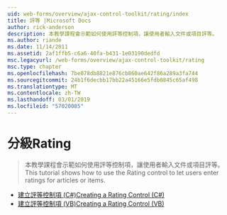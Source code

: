 ```yaml
---
uid: web-forms/overview/ajax-control-toolkit/rating/index
title: 評等 |Microsoft Docs
author: rick-anderson
description: 本教學課程會示範如何使用評等控制項，讓使用者輸入文件或項目評等。
ms.author: riande
ms.date: 11/14/2011
ms.assetid: 2af1ffb5-c6a6-40fa-b431-1e03190dedfd
msc.legacyurl: /web-forms/overview/ajax-control-toolkit/rating
msc.type: chapter
ms.openlocfilehash: 7be078db8821e876cb860ae642f86a289a3fa744
ms.sourcegitcommit: 24b1f6decbb17bb22a45166e5fdb0845c65af498
ms.translationtype: MT
ms.contentlocale: zh-TW
ms.lasthandoff: 03/01/2019
ms.locfileid: "57020085"
---
```

<a name="rating"></a><span data-ttu-id="b841f-103">分級</span><span class="sxs-lookup"><span data-stu-id="b841f-103">Rating</span></span>
====================
> <span data-ttu-id="b841f-104">本教學課程會示範如何使用評等控制項，讓使用者輸入文件或項目評等。</span><span class="sxs-lookup"><span data-stu-id="b841f-104">This tutorial shows how to use the Rating control to let users enter ratings for articles or items.</span></span>


- [<span data-ttu-id="b841f-105">建立評等控制項 (C#)</span><span class="sxs-lookup"><span data-stu-id="b841f-105">Creating a Rating Control (C#)</span></span>](creating-a-rating-control-cs.md)
- [<span data-ttu-id="b841f-106">建立評等控制項 (VB)</span><span class="sxs-lookup"><span data-stu-id="b841f-106">Creating a Rating Control (VB)</span></span>](creating-a-rating-control-vb.md)
